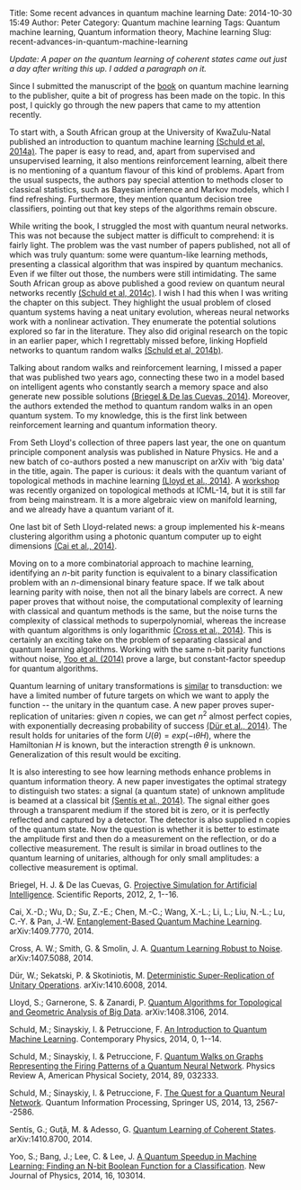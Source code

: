 Title: Some recent advances in quantum machine learning
Date: 2014-10-30 15:49
Author: Peter
Category: Quantum machine learning
Tags: Quantum machine learning, Quantum information theory, Machine learning
Slug: recent-advances-in-quantum-machine-learning

*Update: A paper on the quantum learning of coherent states came out
just a day after writing this up. I added a paragraph on it.*

Since I submitted the manuscript of the [book](http://peterwittek.com/book) on quantum machine learning to the
publisher, quite a bit of progress has been made on the topic. In this
post, I quickly go through the new papers that came to my attention
recently.

To start with, a South African group at the University of KwaZulu-Natal
published an introduction to quantum machine learning [(Schuld et al, 2014a)](#schuld2014introduction). The paper is easy to read, and, apart
from supervised and unsupervised learning, it also mentions
reinforcement learning, albeit there is no mentioning of a quantum
flavour of this kind of problems. Apart from the usual suspects, the
authors pay special attention to methods closer to classical statistics,
such as Bayesian inference and Markov models, which I find refreshing.
Furthermore, they mention quantum decision tree classifiers, pointing
out that key steps of the algorithms remain obscure.

While writing the book, I struggled the most with quantum neural
networks. This was not because the subject matter is difficult to
comprehend: it is fairly light. The problem was the vast number of
papers published, not all of which was truly quantum: some were
quantum-like learning methods, presenting a classical algorithm that was
inspired by quantum mechanics. Even if we filter out those, the numbers
were still intimidating. The same South African group as above published
a good review on quantum neural networks recently [(Schuld et al, 2014c)](#schuld2014quest). I wish I had this when I was writing the
chapter on this subject. They highlight the usual problem of closed
quantum systems having a neat unitary evolution, whereas neural networks
work with a nonlinear activation. They enumerate the potential solutions
explored so far in the literature. They also did original research on
the topic in an earlier paper, which I regrettably missed before,
linking Hopfield networks to quantum random walks [(Schuld et al, 2014b)](#schuld2014quantum).

Talking about random walks and reinforcement learning, I missed a paper
that was published two years ago, connecting these two in a model based
on intelligent agents who constantly search a memory space and also
generate new possible solutions [(Briegel & De las Cuevas, 2014)](#briegel2012projective). Moreover, the authors extended the
method to quantum random walks in an open quantum system. To my
knowledge, this is the first link between reinforcement learning and
quantum information theory.

From Seth Lloyd's collection of three papers last year, the one on
quantum principle component analysis was published in Nature Physics. He
and a new batch of co-authors posted a new manuscript on arXiv with 'big
data' in the title, again. The paper is curious: it deals with the
quantum variant of topological methods in machine learning [(Lloyd et al., 2014)](#lloyd2014quantumalgorithms). A
[workshop](http://topology.cs.wisc.edu/index.html) was recently
organized on topological methods at ICML-14, but it is still far from
being mainstream. It is a more algebraic view on manifold learning, and
we already have a quantum variant of it.

One last bit of Seth Lloyd-related news: a group implemented his
*k*-means clustering algorithm using a photonic quantum computer up to
eight dimensions [(Cai et al., 2014)](#cai2014entanglement).

Moving on to a more combinatorial approach to machine learning,
identifying an *n*-bit parity function is equivalent to a binary
classification problem with an *n*-dimensional binary feature space. If
we talk about learning parity with noise, then not all the binary labels
are correct. A new paper proves that without noise, the computational
complexity of learning with classical and quantum methods is the same,
but the noise turns the complexity of classical methods to
superpolynomial, whereas the increase with quantum algorithms is only
logarithmic [(Cross et al., 2014)](#cross2014quantum). This is certainly
an exciting take on the problem of separating classical and quantum
learning algorithms. Working with the same n-bit parity functions
without noise, [Yoo et al. (2014)](#yoo2014quantum) prove a large, but
constant-factor speedup for quantum algorithms.

Quantum learning of unitary transformations is
[similar](http://www.slideshare.net/peter_wittek/aqis14poster) to
transduction: we have a limited number of future targets on which we
want to apply the function -- the unitary in the quantum case. A new
paper proves super-replication of unitaries: given *n* copies, we can
get $n^2$ almost perfect copies, with exponentially decreasing
probability of success [(Dür et al., 2014)](#dur2014deterministic). The
result holds for unitaries of the form $U(\theta) =
exp(-\imath\theta H)$, where the Hamiltonian *H* is known, but the
interaction strength $\theta$ is unknown. Generalization of this
result would be exciting.

It is also interesting to see how learning methods enhance problems in
quantum information theory. A new paper investigates the optimal
strategy to distinguish two states: a signal (a quantum state) of
unknown amplitude is beamed at a classical bit [(Sentís et al., 2014)](#sentis2014quantum). The signal either goes through a transparent
medium if the stored bit is zero, or it is perfectly reflected and
captured by a detector. The detector is also supplied n copies of the
quantum state. Now the question is whether it is better to estimate the
amplitude first and then do a measurement on the reflection, or do a
collective measurement. The result is similar in broad outlines to the
quantum learning of unitaries, although for only small amplitudes: a
collective measurement is optimal.

<a name="briegel2012projective"></a>Briegel, H. J. & De las Cuevas, G.
[Projective Simulation for Artificial Intelligence](http://dx.doi.org/10.1038/srep00400). Scientific Reports,
2012, 2, 1--16.

<a name="cai2014entanglement"></a>Cai, X.-D.; Wu, D.; Su, Z.-E.; Chen,
M.-C.; Wang, X.-L.; Li, L.; Liu, N.-L.; Lu, C.-Y. & Pan, J.-W.
[Entanglement-Based Quantum Machine Learning](http://arxiv.org/abs/1409.7770). arXiv:1409.7770, 2014.

<a name="cross2014quantum"></a>Cross, A. W.; Smith, G. & Smolin, J. A.
[Quantum Learning Robust to Noise](http://arxiv.org/abs/1407.5088).
arXiv:1407.5088, 2014.

<a name="dur2014deterministic"></a>Dür, W.; Sekatski, P. & Skotiniotis,
M. [Deterministic Super-Replication of Unitary Operations](http://arxiv.org/abs/1410.6008). arXiv:1410.6008, 2014.

<a name="lloyd2014quantumalgorithms"></a>Lloyd, S.; Garnerone, S. &
Zanardi, P. [Quantum Algorithms for Topological and Geometric Analysis of Big Data](http://arxiv.org/abs/1408.3106). arXiv:1408.3106, 2014.

<a name="schuld2014introduction"></a>Schuld, M.; Sinayskiy, I. &
Petruccione, F. [An Introduction to Quantum Machine Learning](http://dx.doi.org/10.1080/00107514.2014.964942). Contemporary
Physics, 2014, 0, 1--14.

<a name="schuld2014quantum"></a>Schuld, M.; Sinayskiy, I. & Petruccione,
F. [Quantum Walks on Graphs Representing the Firing Patterns of a Quantum Neural Network](http://dx.doi.org/10.1103/PhysRevA.89.032333).
Physics Review A, American Physical Society, 2014, 89, 032333.

<a name="schuld2014quest"></a>Schuld, M.; Sinayskiy, I. & Petruccione,
F. [The Quest for a Quantum Neural Network](http://dx.doi.org/10.1007/s11128-014-0809-8). Quantum
Information Processing, Springer US, 2014, 13, 2567--2586.

<a name="sentis2014quantum"></a>Sentís, G.; Guţă, M. & Adesso, G.
[Quantum Learning of Coherent States](http://arxiv.org/abs/1410.8700).
arXiv:1410.8700, 2014.

<a name="yoo2014quantum"></a> Yoo, S.; Bang, J.; Lee, C. & Lee, J. [A Quantum Speedup in Machine Learning: Finding an N-bit Boolean Function for a Classification](http://dx.doi.org/10.1088/1367-2630/16/10/103014).
New Journal of Physics, 2014, 16, 103014.


